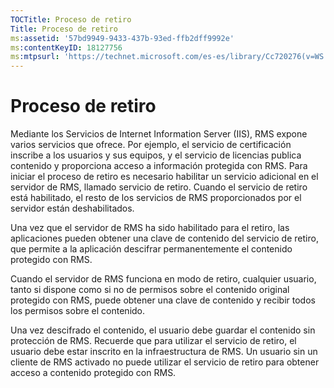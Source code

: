 ```yaml
---
TOCTitle: Proceso de retiro
Title: Proceso de retiro
ms:assetid: '57bd9949-9433-437b-93ed-ffb2dff9992e'
ms:contentKeyID: 18127756
ms:mtpsurl: 'https://technet.microsoft.com/es-es/library/Cc720276(v=WS.10)'
---
```


Proceso de retiro
=================

Mediante los Servicios de Internet Information Server (IIS), RMS expone varios servicios que ofrece. Por ejemplo, el servicio de certificación inscribe a los usuarios y sus equipos, y el servicio de licencias publica contenido y proporciona acceso a información protegida con RMS. Para iniciar el proceso de retiro es necesario habilitar un servicio adicional en el servidor de RMS, llamado servicio de retiro. Cuando el servicio de retiro está habilitado, el resto de los servicios de RMS proporcionados por el servidor están deshabilitados.

Una vez que el servidor de RMS ha sido habilitado para el retiro, las aplicaciones pueden obtener una clave de contenido del servicio de retiro, que permite a la aplicación descifrar permanentemente el contenido protegido con RMS.

Cuando el servidor de RMS funciona en modo de retiro, cualquier usuario, tanto si dispone como si no de permisos sobre el contenido original protegido con RMS, puede obtener una clave de contenido y recibir todos los permisos sobre el contenido.

Una vez descifrado el contenido, el usuario debe guardar el contenido sin protección de RMS. Recuerde que para utilizar el servicio de retiro, el usuario debe estar inscrito en la infraestructura de RMS. Un usuario sin un cliente de RMS activado no puede utilizar el servicio de retiro para obtener acceso a contenido protegido con RMS.
